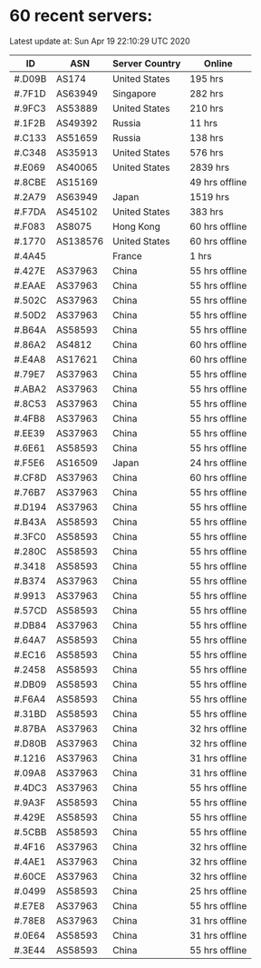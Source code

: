 # 60 recent servers:

Latest update at: Sun Apr 19 22:10:29 UTC 2020

| ID | ASN | Server Country | Online |
| -- | --- | -------------- | ------ |
| #.D09B | AS174 | United States | 195 hrs |
| #.7F1D | AS63949 | Singapore | 282 hrs |
| #.9FC3 | AS53889 | United States | 210 hrs |
| #.1F2B | AS49392 | Russia | 11 hrs |
| #.C133 | AS51659 | Russia | 138 hrs |
| #.C348 | AS35913 | United States | 576 hrs |
| #.E069 | AS40065 | United States | 2839 hrs |
| #.8CBE | AS15169 |  | 49 hrs offline |
| #.2A79 | AS63949 | Japan | 1519 hrs |
| #.F7DA | AS45102 | United States | 383 hrs |
| #.F083 | AS8075 | Hong Kong | 60 hrs offline |
| #.1770 | AS138576 | United States | 60 hrs offline |
| #.4A45 |  | France | 1 hrs |
| #.427E | AS37963 | China | 55 hrs offline |
| #.EAAE | AS37963 | China | 55 hrs offline |
| #.502C | AS37963 | China | 55 hrs offline |
| #.50D2 | AS37963 | China | 55 hrs offline |
| #.B64A | AS58593 | China | 55 hrs offline |
| #.86A2 | AS4812 | China | 60 hrs offline |
| #.E4A8 | AS17621 | China | 60 hrs offline |
| #.79E7 | AS37963 | China | 55 hrs offline |
| #.ABA2 | AS37963 | China | 55 hrs offline |
| #.8C53 | AS37963 | China | 55 hrs offline |
| #.4FB8 | AS37963 | China | 55 hrs offline |
| #.EE39 | AS37963 | China | 55 hrs offline |
| #.6E61 | AS58593 | China | 55 hrs offline |
| #.F5E6 | AS16509 | Japan | 24 hrs offline |
| #.CF8D | AS37963 | China | 60 hrs offline |
| #.76B7 | AS37963 | China | 55 hrs offline |
| #.D194 | AS37963 | China | 55 hrs offline |
| #.B43A | AS58593 | China | 55 hrs offline |
| #.3FC0 | AS58593 | China | 55 hrs offline |
| #.280C | AS58593 | China | 55 hrs offline |
| #.3418 | AS58593 | China | 55 hrs offline |
| #.B374 | AS37963 | China | 55 hrs offline |
| #.9913 | AS37963 | China | 55 hrs offline |
| #.57CD | AS58593 | China | 55 hrs offline |
| #.DB84 | AS37963 | China | 55 hrs offline |
| #.64A7 | AS58593 | China | 55 hrs offline |
| #.EC16 | AS58593 | China | 55 hrs offline |
| #.2458 | AS58593 | China | 55 hrs offline |
| #.DB09 | AS58593 | China | 55 hrs offline |
| #.F6A4 | AS58593 | China | 55 hrs offline |
| #.31BD | AS58593 | China | 55 hrs offline |
| #.87BA | AS37963 | China | 32 hrs offline |
| #.D80B | AS37963 | China | 32 hrs offline |
| #.1216 | AS37963 | China | 31 hrs offline |
| #.09A8 | AS37963 | China | 31 hrs offline |
| #.4DC3 | AS37963 | China | 55 hrs offline |
| #.9A3F | AS58593 | China | 55 hrs offline |
| #.429E | AS58593 | China | 55 hrs offline |
| #.5CBB | AS58593 | China | 55 hrs offline |
| #.4F16 | AS37963 | China | 32 hrs offline |
| #.4AE1 | AS37963 | China | 32 hrs offline |
| #.60CE | AS37963 | China | 32 hrs offline |
| #.0499 | AS58593 | China | 25 hrs offline |
| #.E7E8 | AS37963 | China | 55 hrs offline |
| #.78E8 | AS37963 | China | 31 hrs offline |
| #.0E64 | AS58593 | China | 31 hrs offline |
| #.3E44 | AS58593 | China | 55 hrs offline |

